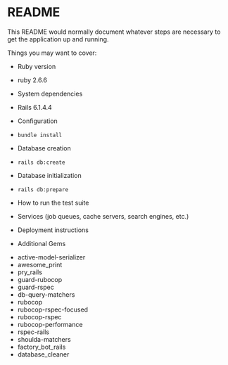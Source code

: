 # README

This README would normally document whatever steps are necessary to get the
application up and running.

Things you may want to cover:

* Ruby version
- ruby 2.6.6

* System dependencies
- Rails 6.1.4.4

* Configuration
- `bundle install`

* Database creation
- `rails db:create`

* Database initialization
- `rails db:prepare`

* How to run the test suite

* Services (job queues, cache servers, search engines, etc.)

* Deployment instructions

* Additional Gems
- active-model-serializer
- awesome_print
- pry_rails
- guard-rubocop
- guard-rspec
- db-query-matchers
- rubocop
- rubocop-rspec-focused
- rubocop-rspec
- rubocop-performance
- rspec-rails
- shoulda-matchers
- factory_bot_rails
- database_cleaner